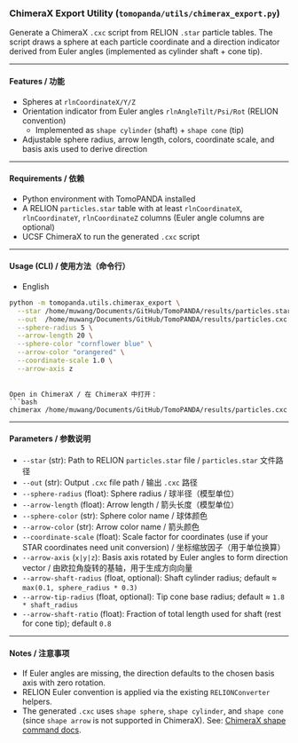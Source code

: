 ### ChimeraX Export Utility (`tomopanda/utils/chimerax_export.py`)

Generate a ChimeraX `.cxc` script from RELION `.star` particle tables. The script draws a sphere at each particle coordinate and a direction indicator derived from Euler angles (implemented as cylinder shaft + cone tip).

---

#### Features / 功能
- Spheres at `rlnCoordinateX/Y/Z`
- Orientation indicator from Euler angles `rlnAngleTilt/Psi/Rot` (RELION convention)
  - Implemented as `shape cylinder` (shaft) + `shape cone` (tip)
- Adjustable sphere radius, arrow length, colors, coordinate scale, and basis axis used to derive direction

---

#### Requirements / 依赖
- Python environment with TomoPANDA installed
- A RELION `particles.star` table with at least `rlnCoordinateX`, `rlnCoordinateY`, `rlnCoordinateZ` columns (Euler angle columns are optional)
- UCSF ChimeraX to run the generated `.cxc` script

---

#### Usage (CLI) / 使用方法（命令行）

- English
```bash
python -m tomopanda.utils.chimerax_export \
  --star /home/muwang/Documents/GitHub/TomoPANDA/results/particles.star \
  --out  /home/muwang/Documents/GitHub/TomoPANDA/results/particles.cxc \
  --sphere-radius 5 \
  --arrow-length 20 \
  --sphere-color "cornflower blue" \
  --arrow-color "orangered" \
  --coordinate-scale 1.0 \
  --arrow-axis z
```

```

Open in ChimeraX / 在 ChimeraX 中打开：
```bash
chimerax /home/muwang/Documents/GitHub/TomoPANDA/results/particles.cxc
```

---

#### Parameters / 参数说明
- `--star` (str): Path to RELION `particles.star` file / `particles.star` 文件路径
- `--out` (str): Output `.cxc` file path / 输出 `.cxc` 路径
- `--sphere-radius` (float): Sphere radius / 球半径（模型单位）
- `--arrow-length` (float): Arrow length / 箭头长度（模型单位）
- `--sphere-color` (str): Sphere color name / 球体颜色
- `--arrow-color` (str): Arrow color name / 箭头颜色
- `--coordinate-scale` (float): Scale factor for coordinates (use if your STAR coordinates need unit conversion) / 坐标缩放因子（用于单位换算）
- `--arrow-axis` (`x|y|z`): Basis axis rotated by Euler angles to form direction vector / 由欧拉角旋转的基轴，用于生成方向向量
- `--arrow-shaft-radius` (float, optional): Shaft cylinder radius; default ≈ `max(0.1, sphere_radius * 0.3)`
- `--arrow-tip-radius` (float, optional): Tip cone base radius; default ≈ `1.8 * shaft_radius`
- `--arrow-shaft-ratio` (float): Fraction of total length used for shaft (rest for cone tip); default `0.8`

---

#### Notes / 注意事项
- If Euler angles are missing, the direction defaults to the chosen basis axis with zero rotation.
- RELION Euler convention is applied via the existing `RELIONConverter` helpers.
- The generated `.cxc` uses `shape sphere`, `shape cylinder`, and `shape cone` (since `shape arrow` is not supported in ChimeraX). See: [ChimeraX shape command docs](https://www.rbvi.ucsf.edu/chimerax/docs/user/commands/shape.html).


